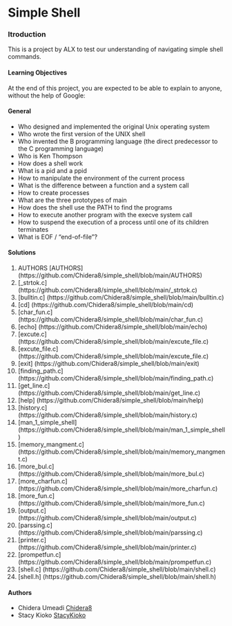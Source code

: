 # Simple Shell

### Itroduction
This is a project by ALX to test our understanding of navigating simple shell commands.

#### Learning Objectives
At the end of this project, you are expected to be able to explain to anyone, without the help of Google:

#### General
<ul>
<li>Who designed and implemented the original Unix operating system
<li>Who wrote the first version of the UNIX shell
<li>Who invented the B programming language (the direct predecessor to the C programming language)
<li>Who is Ken Thompson
<li>How does a shell work
<li>What is a pid and a ppid
<li>How to manipulate the environment of the current process
<li>What is the difference between a function and a system call
<li>How to create processes
<li>What are the three prototypes of main
<li>How does the shell use the PATH to find the programs
<li>How to execute another program with the execve system call
<li>How to suspend the execution of a process until one of its children terminates
<li>What is EOF / “end-of-file”?
</ul>

#### Solutions
<ol>
<li> AUTHORS [AUTHORS](https://github.com/Chidera8/simple_shell/blob/main/AUTHORS)</li>
<li>[_strtok.c] (https://github.com/Chidera8/simple_shell/blob/main/_strtok.c)</li>
<li>[bulltin.c] (https://github.com/Chidera8/simple_shell/blob/main/bulltin.c)</li>
<li>[cd] (https://github.com/Chidera8/simple_shell/blob/main/cd)</li>
<li>[char_fun.c] (https://github.com/Chidera8/simple_shell/blob/main/char_fun.c)</li>
<li>[echo] (https://github.com/Chidera8/simple_shell/blob/main/echo)</li>
<li>[excute.c] (https://github.com/Chidera8/simple_shell/blob/main/excute_file.c)</li>
<li>[excute_file.c] (https://github.com/Chidera8/simple_shell/blob/main/excute_file.c)</li>
<li>[exit] (https://github.com/Chidera8/simple_shell/blob/main/exit)</li>
<li>[finding_path.c] (https://github.com/Chidera8/simple_shell/blob/main/finding_path.c)</li>
<li>[get_line.c] (https://github.com/Chidera8/simple_shell/blob/main/get_line.c)</li>
<li>[help] (https://github.com/Chidera8/simple_shell/blob/main/help)</li>
<li>[history.c] (https://github.com/Chidera8/simple_shell/blob/main/history.c)</li>
<li>[man_1_simple_shell] (https://github.com/Chidera8/simple_shell/blob/main/man_1_simple_shell)</li>
<li>[memory_mangment.c] (https://github.com/Chidera8/simple_shell/blob/main/memory_mangment.c)</li>
<li>[more_bul.c] (https://github.com/Chidera8/simple_shell/blob/main/more_bul.c)</li>
<li>[more_charfun.c] (https://github.com/Chidera8/simple_shell/blob/main/more_charfun.c)</li>
<li>[more_fun.c] (https://github.com/Chidera8/simple_shell/blob/main/more_fun.c)</li>
<li>[output.c] (https://github.com/Chidera8/simple_shell/blob/main/output.c)</li>
<li>[parssing.c] (https://github.com/Chidera8/simple_shell/blob/main/parssing.c)</li>
<li>[printer.c] (https://github.com/Chidera8/simple_shell/blob/main/printer.c)</li>
<li>[prompetfun.c] (https://github.com/Chidera8/simple_shell/blob/main/prompetfun.c)</li>
<li>[shell.c] (https://github.com/Chidera8/simple_shell/blob/main/shell.c)</li>
<li>[shell.h] (https://github.com/Chidera8/simple_shell/blob/main/shell.h)</li>
</ol>

#### Authors
* Chidera Umeadi [Chidera8](https://github.com/Chidera8)
* Stacy Kioko [StacyKioko](https://github.com/StacyKioko)
